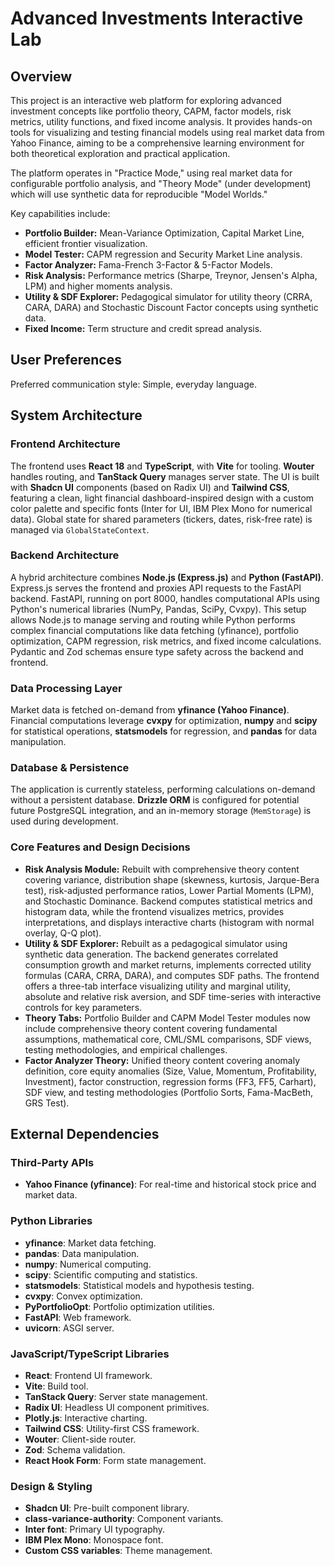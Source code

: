 # Advanced Investments Interactive Lab

## Overview

This project is an interactive web platform for exploring advanced investment concepts like portfolio theory, CAPM, factor models, risk metrics, utility functions, and fixed income analysis. It provides hands-on tools for visualizing and testing financial models using real market data from Yahoo Finance, aiming to be a comprehensive learning environment for both theoretical exploration and practical application.

The platform operates in "Practice Mode," using real market data for configurable portfolio analysis, and "Theory Mode" (under development) which will use synthetic data for reproducible "Model Worlds."

Key capabilities include:
- **Portfolio Builder:** Mean-Variance Optimization, Capital Market Line, efficient frontier visualization.
- **Model Tester:** CAPM regression and Security Market Line analysis.
- **Factor Analyzer:** Fama-French 3-Factor & 5-Factor Models.
- **Risk Analysis:** Performance metrics (Sharpe, Treynor, Jensen's Alpha, LPM) and higher moments analysis.
- **Utility & SDF Explorer:** Pedagogical simulator for utility theory (CRRA, CARA, DARA) and Stochastic Discount Factor concepts using synthetic data.
- **Fixed Income:** Term structure and credit spread analysis.

## User Preferences

Preferred communication style: Simple, everyday language.

## System Architecture

### Frontend Architecture

The frontend uses **React 18** and **TypeScript**, with **Vite** for tooling. **Wouter** handles routing, and **TanStack Query** manages server state. The UI is built with **Shadcn UI** components (based on Radix UI) and **Tailwind CSS**, featuring a clean, light financial dashboard-inspired design with a custom color palette and specific fonts (Inter for UI, IBM Plex Mono for numerical data). Global state for shared parameters (tickers, dates, risk-free rate) is managed via `GlobalStateContext`.

### Backend Architecture

A hybrid architecture combines **Node.js (Express.js)** and **Python (FastAPI)**. Express.js serves the frontend and proxies API requests to the FastAPI backend. FastAPI, running on port 8000, handles computational APIs using Python's numerical libraries (NumPy, Pandas, SciPy, Cvxpy). This setup allows Node.js to manage serving and routing while Python performs complex financial computations like data fetching (yfinance), portfolio optimization, CAPM regression, risk metrics, and fixed income calculations. Pydantic and Zod schemas ensure type safety across the backend and frontend.

### Data Processing Layer

Market data is fetched on-demand from **yfinance (Yahoo Finance)**. Financial computations leverage **cvxpy** for optimization, **numpy** and **scipy** for statistical operations, **statsmodels** for regression, and **pandas** for data manipulation.

### Database & Persistence

The application is currently stateless, performing calculations on-demand without a persistent database. **Drizzle ORM** is configured for potential future PostgreSQL integration, and an in-memory storage (`MemStorage`) is used during development.

### Core Features and Design Decisions

-   **Risk Analysis Module:** Rebuilt with comprehensive theory content covering variance, distribution shape (skewness, kurtosis, Jarque-Bera test), risk-adjusted performance ratios, Lower Partial Moments (LPM), and Stochastic Dominance. Backend computes statistical metrics and histogram data, while the frontend visualizes metrics, provides interpretations, and displays interactive charts (histogram with normal overlay, Q-Q plot).
-   **Utility & SDF Explorer:** Rebuilt as a pedagogical simulator using synthetic data generation. The backend generates correlated consumption growth and market returns, implements corrected utility formulas (CARA, CRRA, DARA), and computes SDF paths. The frontend offers a three-tab interface visualizing utility and marginal utility, absolute and relative risk aversion, and SDF time-series with interactive controls for key parameters.
-   **Theory Tabs:** Portfolio Builder and CAPM Model Tester modules now include comprehensive theory content covering fundamental assumptions, mathematical core, CML/SML comparisons, SDF views, testing methodologies, and empirical challenges.
-   **Factor Analyzer Theory:** Unified theory content covering anomaly definition, core equity anomalies (Size, Value, Momentum, Profitability, Investment), factor construction, regression forms (FF3, FF5, Carhart), SDF view, and testing methodologies (Portfolio Sorts, Fama-MacBeth, GRS Test).

## External Dependencies

### Third-Party APIs

-   **Yahoo Finance (yfinance)**: For real-time and historical stock price and market data.

### Python Libraries

-   **yfinance**: Market data fetching.
-   **pandas**: Data manipulation.
-   **numpy**: Numerical computing.
-   **scipy**: Scientific computing and statistics.
-   **statsmodels**: Statistical models and hypothesis testing.
-   **cvxpy**: Convex optimization.
-   **PyPortfolioOpt**: Portfolio optimization utilities.
-   **FastAPI**: Web framework.
-   **uvicorn**: ASGI server.

### JavaScript/TypeScript Libraries

-   **React**: Frontend UI framework.
-   **Vite**: Build tool.
-   **TanStack Query**: Server state management.
-   **Radix UI**: Headless UI component primitives.
-   **Plotly.js**: Interactive charting.
-   **Tailwind CSS**: Utility-first CSS framework.
-   **Wouter**: Client-side router.
-   **Zod**: Schema validation.
-   **React Hook Form**: Form state management.

### Design & Styling

-   **Shadcn UI**: Pre-built component library.
-   **class-variance-authority**: Component variants.
-   **Inter font**: Primary UI typography.
-   **IBM Plex Mono**: Monospace font.
-   **Custom CSS variables**: Theme management.